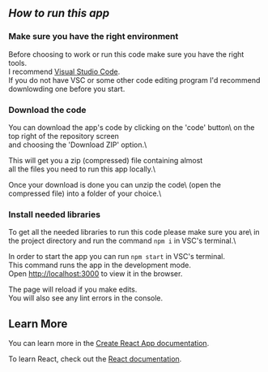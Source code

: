 ## *How to run this app*

### Make sure you have the right environment

Before choosing to work or run this code make sure you have the right tools.\
I recommend [Visual Studio Code](https://code.visualstudio.com/).\
If you do not have VSC or some other code editing program I'd recommend\
downlowding one before you start.

### Download the code

You can download the app's code by clicking on the 'code' button\ 
on the top right of the repository screen\
and choosing the 'Download ZIP' option.\

This will get you a zip (compressed) file containing almost\
all the files you need to run this app locally.\

Once your download is done you can unzip the code\ 
(open the compressed file) into a folder of your choice.\

### Install needed libraries

To get all the needed libraries to run this code please make sure you are\ 
in the project directory and run the command `npm i` in VSC's terminal.\

In order to start the app you can run `npm start` in VSC's terminal.\
This command runs the app in the development mode.\
Open [http://localhost:3000](http://localhost:3000) to view it in the browser.

The page will reload if you make edits.\
You will also see any lint errors in the console.

## Learn More

You can learn more in the [Create React App documentation](https://facebook.github.io/create-react-app/docs/getting-started).

To learn React, check out the [React documentation](https://reactjs.org/).

